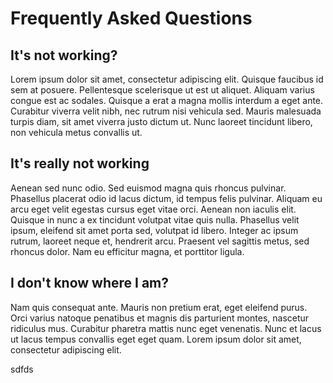 # Frequently Asked Questions

<!-- toc -->

## It's not working?
Lorem ipsum dolor sit amet, consectetur adipiscing elit. Quisque faucibus id sem at posuere. Pellentesque scelerisque ut est ut aliquet. Aliquam varius congue est ac sodales. Quisque a erat a magna mollis interdum a eget ante. Curabitur viverra velit nibh, nec rutrum nisi vehicula sed. Mauris malesuada turpis diam, sit amet viverra justo dictum ut. Nunc laoreet tincidunt libero, non vehicula metus convallis ut.

## It's really not working
Aenean sed nunc odio. Sed euismod magna quis rhoncus pulvinar. Phasellus placerat odio id lacus dictum, id tempus felis pulvinar. Aliquam eu arcu eget velit egestas cursus eget vitae orci. Aenean non iaculis elit. Quisque in nunc a ex tincidunt volutpat vitae quis nulla. Phasellus velit ipsum, eleifend sit amet porta sed, volutpat id libero. Integer ac ipsum rutrum, laoreet neque et, hendrerit arcu. Praesent vel sagittis metus, sed rhoncus dolor. Nam eu efficitur magna, et porttitor ligula.

## I don't know where I am?
Nam quis consequat ante. Mauris non pretium erat, eget eleifend purus. Orci varius natoque penatibus et magnis dis parturient montes, nascetur ridiculus mus. Curabitur pharetra mattis nunc eget venenatis. Nunc et lacus ut lacus tempus convallis eget eget quam. Lorem ipsum dolor sit amet, consectetur adipiscing elit.

sdfds
